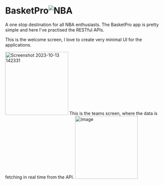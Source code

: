 # BasketPro![NBA](https://github.com/kanishthaaaa/BasketPro/assets/108674401/cde38748-cb07-4745-8d8d-c865a9647b5a)
A one stop destination for all NBA enthusiasts.
The BasketPro app is pretty simple and here I've practised the RESTful APIs.

This is the welcome screen, I love to create very minimal UI for the applications.

<img width="202" alt="Screenshot 2023-10-13 142331" src="https://github.com/kanishthaaaa/BasketPro/assets/108674401/6dc49741-2e8e-4bf8-826c-96e421bfc0d7">
This is the teams screen, where the data is fetching in real time from the API.

<img width="201" alt="image" src="https://github.com/kanishthaaaa/BasketPro/assets/108674401/a8cc44ac-97ad-4927-bd0e-b37b83bc5311">


